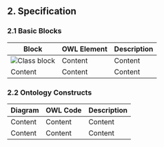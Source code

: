 ## 2. Specification

### 2.1 Basic Blocks

| Block | OWL Element | Description
| ------------- | ------------- | ---------- |
| ![Class block](https://github.com/oeg-upm/chowlk_spec/tree/gh-pages/images/class.jpg "Logo Title Text 1")  | Content  | Content
| Content  | Content  | Content

### 2.2 Ontology Constructs

| Diagram | OWL Code | Description
| ------------- | ------------- | ---------- |
| Content  | Content  | Content
| Content  | Content  | Content